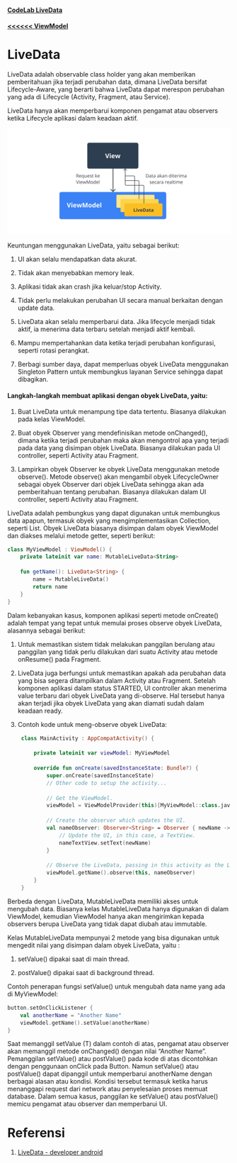#### [CodeLab LiveData](../CodeLab/3.LiveData.md)

#### [<<<<<< ViewModel](2.ViewModel.md)

# LiveData
LiveData adalah observable class holder yang akan memberikan pemberitahuan jika terjadi perubahan data, dimana LiveData bersifat Lifecycle-Aware, yang berarti bahwa LiveData dapat merespon perubahan yang ada di Lifecycle (Activity, Fragment, atau Service).

LiveData hanya akan memperbarui komponen pengamat atau observers ketika Lifecycle aplikasi dalam keadaan aktif. 

![LiveData](../asset/livedata.png)

Keuntungan menggunakan LiveData, yaitu sebagai berikut:
1. UI akan selalu mendapatkan data akurat.

2. Tidak akan menyebabkan memory leak.

3. Aplikasi tidak akan crash jika keluar/stop Activity.

4. Tidak perlu melakukan perubahan UI secara manual berkaitan dengan update data.

5. LiveData akan selalu memperbarui data. Jika lifecycle menjadi tidak aktif, ia menerima data terbaru setelah menjadi aktif kembali.

6. Mampu mempertahankan data ketika terjadi perubahan konfigurasi, seperti rotasi perangkat.

7. Berbagi sumber daya, dapat memperluas obyek LiveData menggunakan Singleton Pattern untuk membungkus layanan Service sehingga dapat dibagikan.

#### Langkah-langkah membuat aplikasi dengan obyek LiveData, yaitu:
1. Buat LiveData untuk menampung tipe data tertentu. Biasanya dilakukan pada kelas ViewModel.

2. Buat obyek Observer yang mendefinisikan metode onChanged(), dimana ketika terjadi perubahan maka akan mengontrol apa yang terjadi pada data yang disimpan objek LiveData. Biasanya dilakukan pada UI controller, seperti Activity atau Fragment.

3. Lampirkan obyek Observer ke obyek LiveData menggunakan metode observe(). Metode observe() akan mengambil obyek LifecycleOwner sebagai obyek Observer dari objek LiveData sehingga akan ada pemberitahuan tentang perubahan. Biasanya dilakukan dalam UI controller, seperti Activity atau Fragment.

LiveData adalah pembungkus yang dapat digunakan untuk membungkus data apapun, termasuk obyek yang mengimplementasikan Collection, seperti List. Obyek LiveData biasanya disimpan dalam obyek ViewModel dan diakses melalui metode getter, seperti berikut:
```kotlin
class MyViewModel : ViewModel() {
    private lateinit var name: MutableLiveData<String>
 
    fun getName(): LiveData<String> {
        name = MutableLiveData()
        return name
    }
}
```

Dalam kebanyakan kasus, komponen aplikasi seperti metode onCreate() adalah tempat yang tepat untuk memulai proses observe obyek LiveData, alasannya sebagai berikut:
1. Untuk memastikan sistem tidak melakukan panggilan berulang atau panggilan yang tidak perlu dilakukan dari suatu Activity atau metode onResume() pada Fragment.

2. LiveData juga berfungsi untuk memastikan apakah ada perubahan data yang bisa segera ditampilkan dalam Activity atau Fragment. Setelah komponen aplikasi dalam status STARTED, UI controller akan menerima value terbaru dari obyek LiveData yang di-observe. Hal tersebut hanya akan terjadi jika obyek LiveData yang akan diamati sudah dalam keadaan ready.

3. Contoh kode untuk meng-observe obyek LiveData:
   ```kotlin
    class MainActivity : AppCompatActivity() {
 
        private lateinit var viewModel: MyViewModel
    
        override fun onCreate(savedInstanceState: Bundle?) {
            super.onCreate(savedInstanceState)
            // Other code to setup the activity...
    
            // Get the ViewModel.
            viewModel = ViewModelProvider(this)[MyViewModel::class.java]
    
            // Create the observer which updates the UI.
            val nameObserver: Observer<String> = Observer { newName ->
                // Update the UI, in this case, a TextView.
                nameTextView.setText(newName)
            }
    
            // Observe the LiveData, passing in this activity as the LifecycleOwner and the observer.
            viewModel.getName().observe(this, nameObserver)
        }
    }
   ```

Berbeda dengan LiveData, MutableLiveData memiliki akses untuk mengubah data. Biasanya kelas MutableLiveData hanya digunakan di dalam ViewModel, kemudian ViewModel hanya akan mengirimkan kepada observers berupa LiveData yang tidak dapat diubah atau immutable.

Kelas MutableLiveData mempunyai 2 metode yang bisa digunakan untuk mengedit nilai yang disimpan dalam obyek LiveData, yaitu :
1. setValue() dipakai saat di main thread.

2. postValue() dipakai saat di background thread.

Contoh penerapan fungsi setValue() untuk mengubah data name yang ada di MyViewModel:
```kotlin
button.setOnClickListener {
    val anotherName = "Another Name"
    viewModel.getName().setValue(anotherName)
}
```

Saat memanggil setValue (T) dalam contoh di atas, pengamat atau observer akan memanggil metode onChanged() dengan nilai “Another Name”. Pemanggilan setValue() atau postValue() pada kode di atas dicontohkan dengan penggunaan onClick pada Button. Namun setValue() atau postValue() dapat dipanggil untuk memperbarui anotherName dengan berbagai alasan atau kondisi. Kondisi tersebut termasuk ketika harus menanggapi request dari network atau penyelesaian proses memuat database. Dalam semua kasus, panggilan ke setValue() atau postValue() memicu pengamat atau observer dan memperbarui UI.

# Referensi
1. [LiveData - developer android](https://developer.android.com/topic/libraries/architecture/livedata)